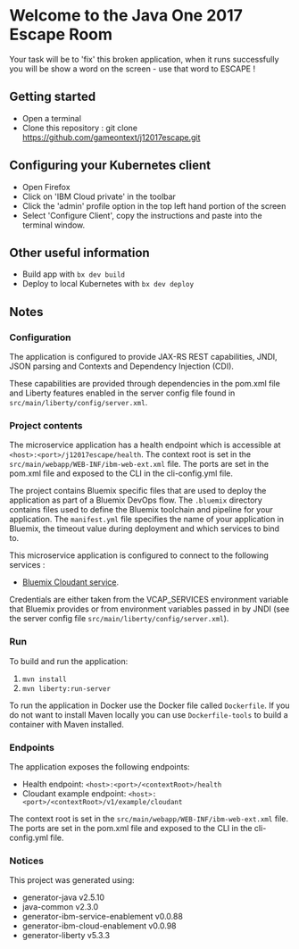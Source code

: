 # Welcome to the Java One 2017 Escape Room
Your task will be to 'fix' this broken application, when it runs successfully you will be show a word on the screen - use that word to ESCAPE !

## Getting started
* Open a terminal
* Clone this repository : git clone https://github.com/gameontext/j12017escape.git

## Configuring your Kubernetes client
* Open Firefox 
* Click on 'IBM Cloud private' in the toolbar
* Click the 'admin' profile option in the top left hand portion of the screen
* Select 'Configure Client', copy the instructions and paste into the terminal window.

## Other useful information
* Build app with `bx dev build`
* Deploy to local Kubernetes with `bx dev deploy`

## Notes

### Configuration
The application is configured to provide JAX-RS REST capabilities, JNDI, JSON parsing and Contexts and Dependency Injection (CDI).

These capabilities are provided through dependencies in the pom.xml file and Liberty features enabled in the server config file found in `src/main/liberty/config/server.xml`.

### Project contents
The microservice application has a health endpoint which is accessible at `<host>:<port>/j12017escape/health`. The context root is set in the `src/main/webapp/WEB-INF/ibm-web-ext.xml` file. The ports are set in the pom.xml file and exposed to the CLI in the cli-config.yml file.

The project contains Bluemix specific files that are used to deploy the application as part of a Bluemix DevOps flow. The `.bluemix` directory contains files used to define the Bluemix toolchain and pipeline for your application. The `manifest.yml` file specifies the name of your application in Bluemix, the timeout value during deployment and which services to bind to.

This microservice application is configured to connect to the following services :
* [Bluemix Cloudant service](https://console.ng.bluemix.net/catalog/services/cloudant-nosql-db).

Credentials are either taken from the VCAP_SERVICES environment variable that Bluemix provides or from environment variables passed in by JNDI (see the server config file `src/main/liberty/config/server.xml`).

### Run

To build and run the application:
1. `mvn install`
1. `mvn liberty:run-server`


To run the application in Docker use the Docker file called `Dockerfile`. If you do not want to install Maven locally you can use `Dockerfile-tools` to build a container with Maven installed.

### Endpoints

The application exposes the following endpoints:
* Health endpoint: `<host>:<port>/<contextRoot>/health`
* Cloudant example endpoint: `<host>:<port>/<contextRoot>/v1/example/cloudant`

The context root is set in the `src/main/webapp/WEB-INF/ibm-web-ext.xml` file. The ports are set in the pom.xml file and exposed to the CLI in the cli-config.yml file.

### Notices

This project was generated using:
* generator-java v2.5.10
* java-common v2.3.0
* generator-ibm-service-enablement v0.0.88
* generator-ibm-cloud-enablement v0.0.98
* generator-liberty v5.3.3



